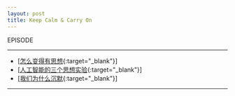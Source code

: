 ```yaml
---
layout: post
title: Keep Calm & Carry On
---
```

EPISODE

***

- [[怎么变得有思想][add01]{:target="_blank"}]
- [[人工智能的三个思想实验][add02]{:target="_blank"}] 
- [[我们为什么沉默][add03]{:target="_blank"}] 

[add01]:http://about.uuspider.com/2019/06/02/thinking.html
[add02]:http://about.uuspider.com/2019/06/03/ai_experiments.html
[add03]:http://about.uuspider.com/2019/06/04/no_word.html

***
